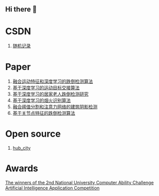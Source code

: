 ## Hi there 👋

<!--
**hubimage/hubimage** is a ✨ _special_ ✨ repository because its `README.md` (this file) appears on your GitHub profile.

Here are some ideas to get you started:

- 🔭 I’m currently working on ...
- 🌱 I’m currently learning ...
- 👯 I’m looking to collaborate on ...
- 🤔 I’m looking for help with ...
- 💬 Ask me about ...
- 📫 How to reach me: ...
- 😄 Pronouns: ...
- ⚡ Fun fact: ...
-->

#  CSDN
1. [随机记录](https://blog.csdn.net/l641208111)
# Paper
1. [融合运动特征和深度学习的跌倒检测算法](https://kns.cnki.net/kcms2/article/abstract?v=En0qcdJbrGnjQdj_cjf8M7G_jX37KrB1rikZ17EkGDxBpDRoUlnbAjZpvfOyuCmuh1d8LPWrF7_C9mUOL4gC9WZ8ub_40zPmPb5JT1vTcV0MVug9KWkoe1PAsBXAKw789BQku1BW9ikQKImgmSKGcusKjoOyYGRYTf3_JdRwczQ=&uniplatform=NZKPT)
2. [基于深度学习的运动目标交接算法](https://kns.cnki.net/kcms2/article/abstract?v=En0qcdJbrGmgPZ4OCpFsh1UmsZBVU_23Sp_U_6mX5xQrX5NUfLIVLm94VSuS6PN-xT2mfRSdCMInBAbBE7xe_w-WuEdl1ePyNlm7XXUq21E6vaBOVJx6cVX2P6Na4nDAtJd-w8N7O18YXV1eh9T0eK93k1Vt_CJGyZ7fW8b1R-8=&uniplatform=NZKPT)
3. [基于深度学习的居家老人跌倒检测研究](https://kns.cnki.net/kcms2/article/abstract?v=En0qcdJbrGkBCF61uNsycTEfkd1Jq7KPmitUWIt7UUVRivghjvqN8BIjrrL3TUpJB6ybUZaEj2ISZwzf6ScP_WqN7HgKXpswUrDVMT09f8fPmGNf7d1NS-yU7UGf85lUW6XF6UHL19aiawFVGTeq86j4--qE0QTnJXf28poW_SI=&uniplatform=NZKPT)
4. [基于深度学习的烟火识别算法](https://kns.cnki.net/kcms2/article/abstract?v=En0qcdJbrGklH31AMy_7JcGuJBZkvEmIUpURU9PEOguFXaynTo7_-LZtQz7OSB0urKy90yTLsIdZ_kcBMqdsX38CtL2cKj-PD4C4WIcO57k2cExzLmikhdH_4eYVpAWiEDCjNymXWDJinzEjb7ErZOE9_O2zhUMfGObXHx2R99s=&uniplatform=NZKPT)
5. [融合阈值分割和注意力网络的建筑阴影检测](https://kns.cnki.net/kcms2/article/abstract?v=En0qcdJbrGkOcKLDyE3r7g7Elg1v5rKRUhVLo8KqUK9II-Vdk4cSmx81nSNwC-bf9qCfAtTG68PuOpZTiTZHyA3ZPichkGvOhlQtMIITYUD505xTRJ7E14o2ytvt7VdY0U7lOZLUfQS91ETGdLGJ0stEeoX5908DEx6Aw1802M8=&uniplatform=NZKPT)
6. [基于关节点特征的跌倒检测算法](https://kns.cnki.net/kcms2/article/abstract?v=En0qcdJbrGnaDYbB5muweExqOfWUbBLbJOSfhQi_KwKmQPKOQovp5d3ZNqRqVgY_MVGnz7z1pkU3cfydr8jZB1MaBSsDFPu4oIcJWZpP_GF9ipwzMGDL7u7r-MphKKcMyWBI8GybKX5uCas0222vDtAxlwuz5xXWxyTjooFom94=&uniplatform=NZKPT)
# Open source 
1. [hub_city](https://github.com/hubimage/hub_city)
# Awards
[The winners of the 2nd National University Computer Ability Challenge Artificial Intelligence Application Competition](https://baike.baidu.com/item/%E7%AC%AC%E4%BA%8C%E5%B1%8A%E5%85%A8%E5%9B%BD%E9%AB%98%E6%A0%A1%E8%AE%A1%E7%AE%97%E6%9C%BA%E8%83%BD%E5%8A%9B%E6%8C%91%E6%88%98%E8%B5%9B/58766945)
<!--<img src="https://github.com/hubimage/hubimage/blob/main/asset/competion.jpeg"> -->

